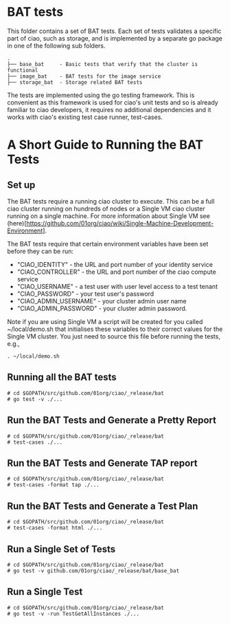 # BAT tests

This folder contains a set of BAT tests.  Each set of tests validates a specific
part of ciao, such as storage, and is implemented by a separate go package in one of
the following sub folders.  

```
.
├── base_bat     - Basic tests that verify that the cluster is functional
├── image_bat    - BAT tests for the image service
├── storage_bat  - Storage related BAT tests
```

The tests are implemented using the go testing framework.  This is convenient
as this framework is used for ciao's unit tests and so is already familiar
to ciao developers, it requires no additional dependencies and it works with ciao's
existing test case runner, test-cases.

# A Short Guide to Running the BAT Tests

## Set up

The BAT tests require a running ciao cluster to execute.  This can be a
full ciao cluster running on hundreds of nodes or a Single VM ciao cluster
running on a single machine.  For more information about Single VM see
(here)[https://github.com/01org/ciao/wiki/Single-Machine-Development-Environment].

The BAT tests require that certain environment variables have been set before they
can be run:

* "CIAO_IDENTITY" - the URL and port number of your identity service
* "CIAO_CONTROLLER" - the URL and port number of the ciao compute service
* "CIAO_USERNAME" - a test user with user level access to a test tenant
* "CIAO_PASSWORD" - your test user's password
* "CIAO_ADMIN_USERNAME" - your cluster admin user name
* "CIAO_ADMIN_PASSWORD" - your cluster admin password.

Note if you are using Single VM a script will be created for you called
~/local/demo.sh that initialises these variables to their correct
values for the Single VM cluster.  You just need to source this file
before running the tests, e.g.,

```
. ~/local/demo.sh
```

## Running all the BAT tests

```
# cd $GOPATH/src/github.com/01org/ciao/_release/bat
# go test -v ./...
```

## Run the BAT Tests and Generate a Pretty Report

```
# cd $GOPATH/src/github.com/01org/ciao/_release/bat
# test-cases ./...
```

## Run the BAT Tests and Generate TAP report

```
# cd $GOPATH/src/github.com/01org/ciao/_release/bat
# test-cases -format tap ./...
```

## Run the BAT Tests and Generate a Test Plan

```
# cd $GOPATH/src/github.com/01org/ciao/_release/bat
# test-cases -format html ./...
```

## Run a Single Set of Tests

```
# cd $GOPATH/src/github.com/01org/ciao/_release/bat
# go test -v github.com/01org/ciao/_release/bat/base_bat
```

## Run a Single Test

```
# cd $GOPATH/src/github.com/01org/ciao/_release/bat
# go test -v -run TestGetAllInstances ./...
```
